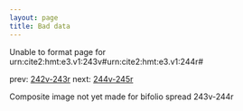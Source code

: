 ```yaml
---
layout: page
title: Bad data
---
```


Unable to format page for urn:cite2:hmt:e3.v1:243v#urn:cite2:hmt:e3.v1:244r#

prev: [242v-243r](../242v-243r/) next: [244v-245r](../244v-245r/)

Composite image not yet made for bifolio spread 243v-244r

